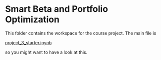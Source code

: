 # Smart Beta and Portfolio Optimization

This folder contains the workspace for the course project. The main file is 

[project_3_starter.ipynb](https://github.com/jegali/AI_for_Trading/blob/main/Smart_Beta_and_Portfolio_Optimization/project_3_starter.ipynb)

so you might want to have a look at this.
